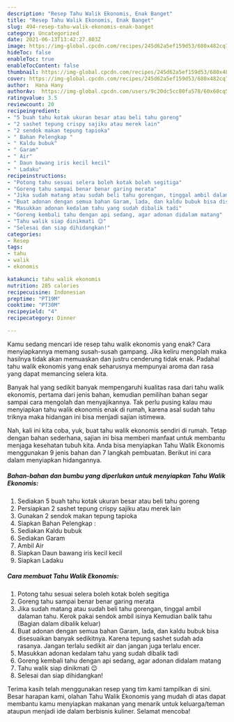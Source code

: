 ```yaml
---
description: "Resep Tahu Walik Ekonomis, Enak Banget"
title: "Resep Tahu Walik Ekonomis, Enak Banget"
slug: 494-resep-tahu-walik-ekonomis-enak-banget
category: Uncategorized
date: 2021-06-13T13:42:27.803Z
image: https://img-global.cpcdn.com/recipes/245d62a5ef159d53/680x482cq70/tahu-walik-ekonomis-foto-resep-utama.jpg
hideToc: false
enableToc: true
enableTocContent: false
thumbnail: https://img-global.cpcdn.com/recipes/245d62a5ef159d53/680x482cq70/tahu-walik-ekonomis-foto-resep-utama.jpg
cover: https://img-global.cpcdn.com/recipes/245d62a5ef159d53/680x482cq70/tahu-walik-ekonomis-foto-resep-utama.jpg
author:  Hana Hany
authorAv:  https://img-global.cpcdn.com/users/9c20dc5cc80fa578/60x60cq50/avatar.jpg
ratingvalue: 3.5
reviewcount: 20
recipeingredient:
- "5 buah tahu kotak ukuran besar atau beli tahu goreng"
- "2 sashet tepung crispy sajiku atau merek lain"
- "2 sendok makan tepung tapioka"
- " Bahan Pelengkap "
- " Kaldu bubuk"
- " Garam"
- " Air"
- " Daun bawang iris kecil kecil"
- " Ladaku"
recipeinstructions:
- "Potong tahu sesuai selera boleh kotak boleh segitiga"
- "Goreng tahu sampai benar benar garing merata"
- "Jika sudah matang atau sudah beli tahu gorengan, tinggal ambil dalaman tahu. Kerok pakai sendok ambil isinya  Kemudian balik tahu (Bagian dalam dibalik keluar)"
- "Buat adonan dengan semua bahan Garam, lada, dan kaldu bubuk bisa disesuaikan banyak sedikitnya. Karena tepung sashet sudah ada rasanya.  Jangan terlalu sedikit air dan jangan juga terlalu encer."
- "Masukkan adonan kedalam tahu yang sudah dibalik tadi"
- "Goreng kembali tahu dengan api sedang, agar adonan didalam matang"
- "Tahu walik siap dinikmati 😉"
- "Selesai dan siap dihidangkan!"
categories:
- Resep
tags:
- tahu
- walik
- ekonomis

katakunci: tahu walik ekonomis 
nutrition: 285 calories
recipecuisine: Indonesian
preptime: "PT19M"
cooktime: "PT30M"
recipeyield: "4"
recipecategory: Dinner

---
```



Kamu sedang mencari ide resep tahu walik ekonomis yang enak? Cara menyiapkannya memang susah-susah gampang. Jika keliru mengolah maka hasilnya tidak akan memuaskan dan justru cenderung tidak enak. Padahal tahu walik ekonomis yang enak seharusnya mempunyai aroma dan rasa yang dapat memancing selera kita.




Banyak hal yang sedikit banyak mempengaruhi kualitas rasa dari tahu walik ekonomis, pertama dari jenis bahan, kemudian pemilihan bahan segar sampai cara mengolah dan menyajikannya. Tak perlu pusing kalau mau menyiapkan tahu walik ekonomis enak di rumah, karena asal sudah tahu triknya maka hidangan ini bisa menjadi sajian istimewa.


Nah, kali ini kita coba, yuk, buat tahu walik ekonomis sendiri di rumah. Tetap dengan bahan sederhana, sajian ini bisa memberi manfaat untuk membantu menjaga kesehatan tubuh kita. Anda bisa menyiapkan Tahu Walik Ekonomis menggunakan 9 jenis bahan dan 7 langkah pembuatan. Berikut ini cara dalam menyiapkan hidangannya.

<!--inarticleads1-->

##### Bahan-bahan dan bumbu yang diperlukan untuk menyiapkan Tahu Walik Ekonomis:

1. Sediakan 5 buah tahu kotak ukuran besar atau beli tahu goreng
1. Persiapkan 2 sashet tepung crispy sajiku atau merek lain
1. Gunakan 2 sendok makan tepung tapioka
1. Siapkan  Bahan Pelengkap :
1. Sediakan  Kaldu bubuk
1. Sediakan  Garam
1. Ambil  Air
1. Siapkan  Daun bawang iris kecil kecil
1. Siapkan  Ladaku




<!--inarticleads2-->

##### Cara membuat Tahu Walik Ekonomis:

1. Potong tahu sesuai selera boleh kotak boleh segitiga
1. Goreng tahu sampai benar benar garing merata
1. Jika sudah matang atau sudah beli tahu gorengan, tinggal ambil dalaman tahu. Kerok pakai sendok ambil isinya  Kemudian balik tahu (Bagian dalam dibalik keluar)
1. Buat adonan dengan semua bahan Garam, lada, dan kaldu bubuk bisa disesuaikan banyak sedikitnya. Karena tepung sashet sudah ada rasanya.  Jangan terlalu sedikit air dan jangan juga terlalu encer.
1. Masukkan adonan kedalam tahu yang sudah dibalik tadi
1. Goreng kembali tahu dengan api sedang, agar adonan didalam matang
1. Tahu walik siap dinikmati 😉
1. Selesai dan siap dihidangkan!



Terima kasih telah menggunakan resep yang tim kami tampilkan di sini. Besar harapan kami, olahan Tahu Walik Ekonomis yang mudah di atas dapat membantu kamu menyiapkan makanan yang menarik untuk keluarga/teman ataupun menjadi ide dalam berbisnis kuliner. Selamat mencoba!
